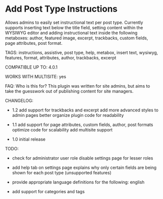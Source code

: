 Add Post Type Instructions
============================

Allows admins to easily set instructional text per post type.  Currently supports inserting text below the title field, setting content within the WYSIWYG editor and adding instructional text inside the following metaboxes: author, featured image, excerpt, trackbacks, custom fields, page attributes, post format.

TAGS:
instructions, assistive, post type, help, metabox, insert text, wysiwyg, features, format, attributes, author, trackbacks, excerpt

COMPATIBLE UP TO:
4.0.1

WORKS WITH MULTISITE:
yes

FAQ:
Who is this for?
    This plugin was written for site admins, but aims to take the guesswork out of publishing content for site managers.
    
CHANGELOG:
- 1.2
    add support for trackbacks and excerpt
    add more advanced styles to admin pages
    better organize plugin code for readability

- 1.1
    add support for page attributes, custom fields, author, post formats
    optimize code for scalability
    add multisite support

- 1.0
    initial release

TODO:
- check for administrator user role
    disable settings page for lesser roles
  
- add help tab on settings page
    explains why only certain fields are being shown for each post type (unsupported features)

- provide appropriate language definitions for the following:
    english

- add support for categories and tags

